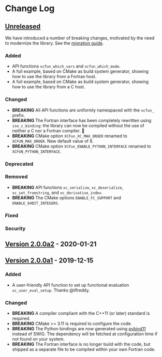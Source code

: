 # Change Log

## [Unreleased]

We have introduced a number of breaking changes, motivated by the need to
modernize the library. See the [migration guide](docs/migration.rst).

### Added

- API functions `xcfun_which_vars` and `xcfun_which_mode`.
- A full example, based on CMake as build system generator, showing how to use
  the library from a Fortran host.
- A full example, based on CMake as build system generator, showing how to use
  the library from a C host.

### Changed

- **BREAKING** All API functions are uniformly namespaced with the `xcfun_` prefix.
- **BREAKING** The Fortran interface has been completely rewritten using
  `iso_c_binding`: the library can now be compiled without the use of neither a
  C nor a Fortran compiler. :confetti_ball:
- **BREAKING** CMake option `XCFun_XC_MAX_ORDER` renamed to `XCFUN_MAX_ORDER`. New default value of 6.
- **BREAKING** CMake option `XCFun_ENABLE_PYTHON_INTERFACE` renamed to `XCFUN_PYTHON_INTERFACE`.

### Deprecated

### Removed

- **BREAKING** API functions `xc_serialize`, `xc_deserialize`, `xc_set_fromstring`, and `xc_derivative_index`.
- **BREAKING** The CMake options `ENABLE_FC_SUPPORT` and `ENABLE_64BIT_INTEGERS`.

### Fixed

### Security

## [Version 2.0.0a2] - 2020-01-21

## [Version 2.0.0a1] - 2019-12-15

### Added

- A user-friendly API function to set up functional evaluation `xc_user_eval_setup`. Thanks @ilfreddy.

### Changed

- **BREAKING** A compiler compliant with the C++11 (or later) standard is required.
- **BREAKING** CMake >= 3.11 is required to configure the code. 
- **BREAKING** The Python bindings are now generated using [pybind11] instead of
  SWIG. The dependency will be fetched at configuration time if not found on
  your system.
- **BREAKING** The Fortran interface is no longer build with the code, but
  shipped as a separate file to be compiled within your own Fortran code.

[Unreleased]: https://github.com/dftlibs/xcfun/compare/v2.0.0a2...HEAD
[Version 2.0.0a2]: https://github.com/dftlibs/xcfun/compare/v2.0.0a1...v2.0.0a2
[Version 2.0.0a1]: https://github.com/dftlibs/xcfun/releases/tag/v2.0.0a1

[GitHub]: https://github.com/dftlibs/xcfun
[pybind11]: https://pybind11.readthedocs.io
